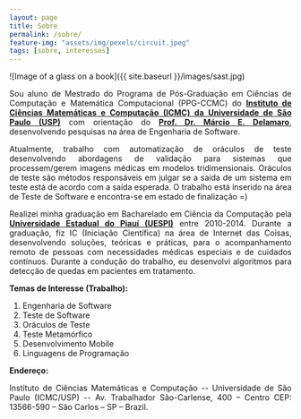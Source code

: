 ```yaml
---
layout: page
title: Sobre
permalink: /sobre/
feature-img: "assets/img/pexels/circuit.jpeg"
tags: [sobre, interesses]
---
```


![Image of a glass on a book]({{ site.baseurl }}/images/sast.jpg)

<p align="justify"> Sou aluno de Mestrado do Programa de Pós-Graduação em Ciências de Computação e Matemática Computacional (PPG-CCMC) do <b><a href="http://www.icmc.usp.br/">Instituto de Ciências Matemáticas e Computação (ICMC) da Universidade de São Paulo (USP)</a></b> com orientação do <b><a href="http://lattes.cnpq.br/2844974351441051">Prof. Dr. Márcio E. Delamaro</a></b>, desenvolvendo pesquisas na área de Engenharia de Software. </p>

<p align="justify">Atualmente, trabalho com automatização de oráculos de teste desenvolvendo abordagens de validação para sistemas que processem/gerem imagens médicas em modelos tridimensionais. Oráculos de teste são métodos responsáveis em julgar se a saída de um sistema em teste está de acordo com a saída esperada. O trabalho está inserido na área de Teste de Software e encontra-se em estado de finalização =) </p>

<p align="justify">Realizei minha graduação em Bacharelado em Ciência da Computação pela <b><a href="http://www.uespi.br/site/">Universidade Estadual do Piauí (UESPI)</a></b> entre 2010-2014. Durante a graduação, fiz IC (Iniciação Científica) na área de Internet das Coisas, desenvolvendo soluções, teóricas e práticas, para o acompanhamento remoto de pessoas com necessidades médicas especiais e de cuidados contínuos. Durante a condução do trabalho, eu desenvolvi algoritmos para detecção de quedas em pacientes em tratamento. </p>

<b>Temas de Interesse (Trabalho):</b>

 1. Engenharia de Software
 2. Teste de Software
 3. Oráculos de Teste
 4. Teste Metamórfico
 5. Desenvolvimento Mobile
 6. Linguagens de Programação
 

<b>Endereço:</b>

<p align="justify"> Instituto de Ciências Matemáticas e Computação -- Universidade de São Paulo (ICMC/USP) -- Av. Trabalhador São-Carlense, 400 – Centro CEP: 13566-590 – São Carlos – SP – Brazil.</p> 
 
